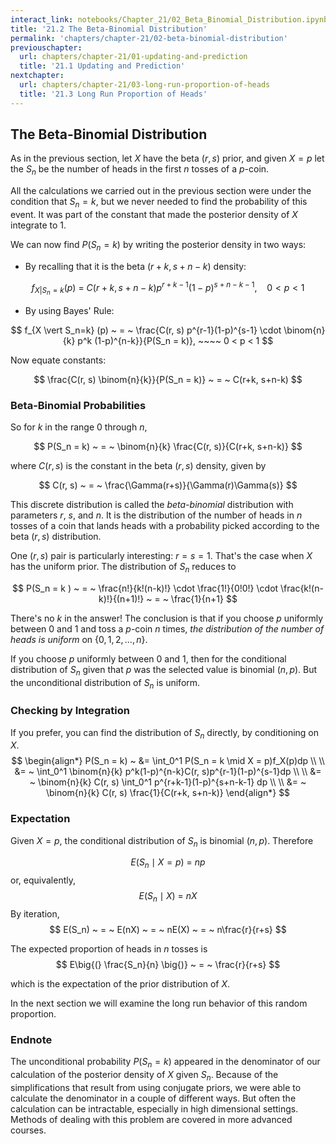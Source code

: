 ```yaml
---
interact_link: notebooks/Chapter_21/02_Beta_Binomial_Distribution.ipynb
title: '21.2 The Beta-Binomial Distribution'
permalink: 'chapters/chapter-21/02-beta-binomial-distribution'
previouschapter:
  url: chapters/chapter-21/01-updating-and-prediction
  title: '21.1 Updating and Prediction'
nextchapter:
  url: chapters/chapter-21/03-long-run-proportion-of-heads
  title: '21.3 Long Run Proportion of Heads'
---
```


## The Beta-Binomial Distribution

As in the previous section, let $X$ have the beta $(r, s)$ prior, and given $X = p$ let the $S_n$ be the number of heads in the first $n$ tosses of a $p$-coin.

All the calculations we carried out in the previous section were under the condition that $S_n = k$, but we never needed to find the probability of this event. It was part of the constant that made the posterior density of $X$ integrate to 1. 

We can now find $P(S_n = k)$ by writing the posterior density in two ways:

- By recalling that it is the beta $(r+k, s+n-k)$ density:

$$
f_{X \vert S_n=k} (p) ~ = ~ C(r+k, s+n-k)p^{r+k-1}(1-p)^{s+n-k-1}, ~~~~ 0 < p < 1
$$

- By using Bayes' Rule:

$$
f_{X \vert S_n=k} (p) ~ = ~ \frac{C(r, s) p^{r-1}(1-p)^{s-1} \cdot \binom{n}{k} p^k (1-p)^{n-k}}{P(S_n = k)}, ~~~~ 0 < p < 1
$$

Now equate constants:

$$
\frac{C(r, s) \binom{n}{k}}{P(S_n = k)} ~ = ~ C(r+k, s+n-k)
$$

### Beta-Binomial Probabilities
So for $k$ in the range 0 through $n$,

$$
P(S_n = k) ~ = ~  \binom{n}{k} \frac{C(r, s)}{C(r+k, s+n-k)}
$$

where $C(r,s)$ is the constant in the beta $(r, s)$ density, given by

$$
C(r, s) ~ = ~ \frac{\Gamma(r+s)}{\Gamma(r)\Gamma(s)}
$$


This discrete distribution is called the *beta-binomial* distribution with parameters $r$, $s$, and $n$. It is the distribution of the number of heads in $n$ tosses of a coin that lands heads with a probability picked according to the beta $(r, s)$ distribution.

One $(r, s)$ pair is particularly interesting: $r = s = 1$. That's the case when $X$ has the uniform prior. The distribution of $S_n$ reduces to

$$
P(S_n = k ) ~ = ~ \frac{n!}{k!(n-k)!} \cdot \frac{1!}{0!0!} \cdot \frac{k!(n-k)!}{(n+1)!} ~ = ~ \frac{1}{n+1}
$$

There's no $k$ in the answer! The conclusion is that if you choose $p$ uniformly between 0 and 1 and toss a $p$-coin $n$ times, *the distribution of the number of heads is uniform* on $\{ 0, 1, 2, \ldots, n\}$.

If you choose $p$ uniformly between 0 and 1, then for the conditional distribution of $S_n$ given that $p$ was the selected value is binomial $(n, p)$. But the unconditional distribution of $S_n$ is uniform.

### Checking by Integration
If you prefer, you can find the distribution of $S_n$ directly, by conditioning on $X$.
$$
\begin{align*}
P(S_n = k) ~ &= \int_0^1 P(S_n = k \mid X = p)f_X(p)dp \\ \\
&= ~ \int_0^1 \binom{n}{k} p^k(1-p)^{n-k}C(r, s)p^{r-1}(1-p)^{s-1}dp \\ \\
&= ~ \binom{n}{k} C(r, s) \int_0^1 p^{r+k-1}(1-p)^{s+n-k-1} dp \\ \\
&= ~ \binom{n}{k} C(r, s) \frac{1}{C(r+k, s+n-k)}
\end{align*}
$$

### Expectation
Given $X = p$, the conditional distribution of $S_n$ is binomial $(n, p)$. Therefore 

$$
E(S_n \mid X = p) ~ = ~ np
$$
or, equivalently,
$$
E(S_n \mid X) ~ = ~ nX
$$
By iteration,
$$
E(S_n) ~ = ~ E(nX) ~ = ~ nE(X) ~ = ~ n\frac{r}{r+s}
$$

The expected proportion of heads in $n$ tosses is
$$
E\big{(} \frac{S_n}{n} \big{)} ~ = ~ \frac{r}{r+s}
$$

which is the expectation of the prior distribution of $X$. 

In the next section we will examine the long run behavior of this random proportion.

### Endnote
The unconditional probability $P(S_n = k)$ appeared in the denominator of our calculation of the posterior density of $X$ given $S_n$. Because of the simplifications that result from using conjugate priors, we were able to calculate the denominator in a couple of different ways. But often the calculation can be intractable, especially in high dimensional settings. Methods of dealing with this problem are covered in more advanced courses.
